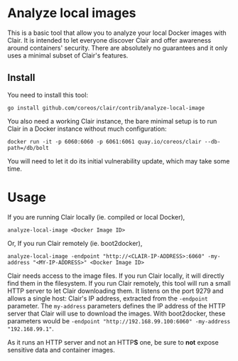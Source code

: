 # Analyze local images

This is a basic tool that allow you to analyze your local Docker images with Clair.
It is intended to let everyone discover Clair and offer awareness around containers' security.
There are absolutely no guarantees and it only uses a minimal subset of Clair's features.

## Install

You need to install this tool:

    go install github.com/coreos/clair/contrib/analyze-local-image

You also need a working Clair instance, the bare minimal setup is to run Clair in a Docker instance without much configuration:

    docker run -it -p 6060:6060 -p 6061:6061 quay.io/coreos/clair --db-path=/db/bolt

You will need to let it do its initial vulnerability update, which may take some time.

# Usage

If you are running Clair locally (ie. compiled or local Docker),

```
analyze-local-image <Docker Image ID>
```

Or, If you run Clair remotely (ie. boot2docker),

```
analyze-local-image -endpoint "http://<CLAIR-IP-ADDRESS>:6060" -my-address "<MY-IP-ADDRESS>" <Docker Image ID>
```

Clair needs access to the image files. If you run Clair locally, it will directly find them in the filesystem. If you run Clair remotely, this tool will run a small HTTP server to let Clair downloading them. It listens on the port 9279 and allows a single host: Clair's IP address, extracted from the `-endpoint` parameter. The `my-address` parameters defines the IP address of the HTTP server that Clair will use to download the images. With boot2docker, these parameters would be `-endpoint "http://192.168.99.100:6060" -my-address "192.168.99.1"`.

As it runs an HTTP server and not an HTTP**S** one, be sure to **not** expose sensitive data and container images.
